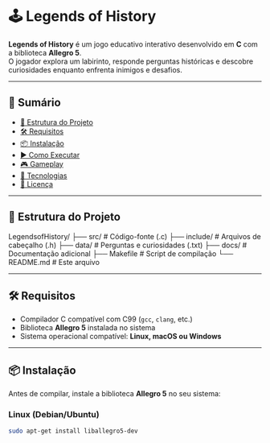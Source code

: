 # 🕹️ Legends of History

**Legends of History** é um jogo educativo interativo desenvolvido em **C** com a biblioteca **Allegro 5**.  
O jogador explora um labirinto, responde perguntas históricas e descobre curiosidades enquanto enfrenta inimigos e desafios.  

---

## 📑 Sumário
- [📁 Estrutura do Projeto](#-estrutura-do-projeto)  
- [🛠️ Requisitos](#️-requisitos)  
- [📦 Instalação](#-instalação)  
- [▶️ Como Executar](#️-como-executar)  
- [🎮 Gameplay](#-gameplay)  
- [📌 Tecnologias](#-tecnologias)  
- [📖 Licença](#-licença)  

---

## 📁 Estrutura do Projeto
LegendsofHistory/
├── src/ # Código-fonte (.c)
├── include/ # Arquivos de cabeçalho (.h)
├── data/ # Perguntas e curiosidades (.txt)
├── docs/ # Documentação adicional
├── Makefile # Script de compilação
└── README.md # Este arquivo


---

## 🛠️ Requisitos
- Compilador C compatível com C99 (`gcc`, `clang`, etc.)  
- Biblioteca **Allegro 5** instalada no sistema  
- Sistema operacional compatível: **Linux, macOS ou Windows**  

---

## 📦 Instalação
Antes de compilar, instale a biblioteca **Allegro 5** no seu sistema:  

### Linux (Debian/Ubuntu)  
```bash
sudo apt-get install liballegro5-dev

